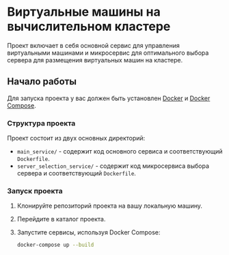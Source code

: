 # Виртуальные машины на вычислительном кластере

Проект включает в себя основной сервис для управления виртуальными машинами и микросервис для оптимального выбора сервера для размещения виртуальных машин на кластере.

## Начало работы

Для запуска проекта у вас должен быть установлен [Docker](https://docs.docker.com/get-docker/) и [Docker Compose](https://docs.docker.com/compose/install/).

### Структура проекта

Проект состоит из двух основных директорий:

- `main_service/` - содержит код основного сервиса и соответствующий `Dockerfile`.
- `server_selection_service/` - содержит код микросервиса выбора сервера и соответствующий `Dockerfile`.

### Запуск проекта

1. Клонируйте репозиторий проекта на вашу локальную машину.
2. Перейдите в каталог проекта.
3. Запустите сервисы, используя Docker Compose:

   ```bash
   docker-compose up --build
